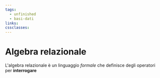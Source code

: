 ```yaml
---
tags:
  - unfinished
  - basi-dati
links: 
cssclasses:
---
```

# Algebra relazionale
L'algebra relazionale è un linguaggio *formale* che definisce degli operatori per **interrogare**